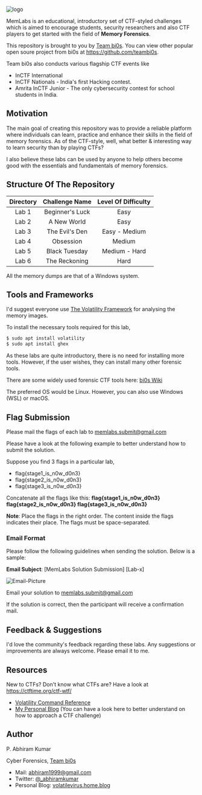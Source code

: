 ![logo](./Images/logo.png)

MemLabs is an educational, introductory set of CTF-styled challenges which is aimed to encourage students, security researchers and also CTF players to get started with the field of **Memory Forensics**.

This repository is brought to you by [Team bi0s](https://twitter.com/teambi0s). You can view other popular open soure project from bi0s at https://github.com/teambi0s.

Team bi0s also conducts various flagship CTF events like

+ InCTF International
+ InCTF Nationals - India's first Hacking contest.
+ Amrita InCTF Junior - The only cybersecurity contest for school students in India.

## **Motivation**

The main goal of creating this repository was to provide a reliable platform where individuals can learn, practice and enhance their skills in the field of memory forensics. As of the CTF-style, well, what better & interesting way to learn security than by playing CTFs?

I also believe these labs can be used by anyone to help others become good with the essentials and fundamentals of memory forensics.

## **Structure Of The Repository**

| Directory | Challenge Name | Level Of Difficulty |
|:----:|:----:|:----:|
|Lab 1 | Beginner's Luck | Easy |
|Lab 2 | A New World | Easy |
|Lab 3 | The Evil's Den | Easy - Medium |
|Lab 4 | Obsession | Medium |
|Lab 5 | Black Tuesday | Medium - Hard |
|Lab 6 | The Reckoning | Hard |

All the memory dumps are that of a Windows system.

## **Tools and Frameworks**

I'd suggest everyone use [The Volatility Framework](https://github.com/volatilityfoundation/volatility/) for analysing the memory images.

To install the necessary tools required for this lab,

```bash
$ sudo apt install volatility
$ sudo apt install ghex
```

As these labs are quite introductory, there is no need for installing more tools. However, if the user wishes, they can install many other forensic tools.

There are some widely used forensic CTF tools here: [bi0s Wiki](https://wiki.bi0s.in/forensics/Tools/)

The preferred OS would be Linux. However, you can also use Windows (WSL) or macOS.

## **Flag Submission**

Please mail the flags of each lab to memlabs.submit@gmail.com

Please have a look at the following example to better understand how to submit the solution.

Suppose you find 3 flags in a particular lab,

+ flag{stage1_is_n0w_d0n3} 
+ flag{stage2_is_n0w_d0n3}
+ flag{stage3_is_n0w_d0n3}

Concatenate all the flags like this: **flag{stage1_is_n0w_d0n3} flag{stage2_is_n0w_d0n3} flag{stage3_is_n0w_d0n3}**

**Note**: Place the flags in the right order. The content inside the flags indicates their place. The flags must be space-separated.

### **Email Format**

Please follow the following guidelines when sending the solution. Below is a sample:

**Email Subject**: [MemLabs Solution Submission] [Lab-x]

![Email-Picture](./Images/Submission.png)

Email your solution to memlabs.submit@gmail.com

If the solution is correct, then the participant will receive a confirmation mail.

## **Feedback & Suggestions**

I'd love the community's feedback regarding these labs. Any suggestions or improvements are always welcome. Please email it to me.

## **Resources**

New to CTFs? Don't know what CTFs are? Have a look at https://ctftime.org/ctf-wtf/

+ [Volatility Command Reference](https://github.com/volatilityfoundation/volatility/wiki/Command-Reference)
+ [My Personal Blog](https://volatilevirus.home.blog/tag/memoryforensics/) (You can have a look here to better understand on how to approach a CTF challenge)

## **Author**

P. Abhiram Kumar

Cyber Forensics, [Team bi0s](https://www.twitter.com/teambi0s)

+ Mail: abhiram1999@gmail.com
+ Twitter: [@_abhiramkumar](https://www.twitter.com/_abhiramkumar)
+ Personal Blog: [volatilevirus.home.blog](https://volatilevirus.home.blog)
